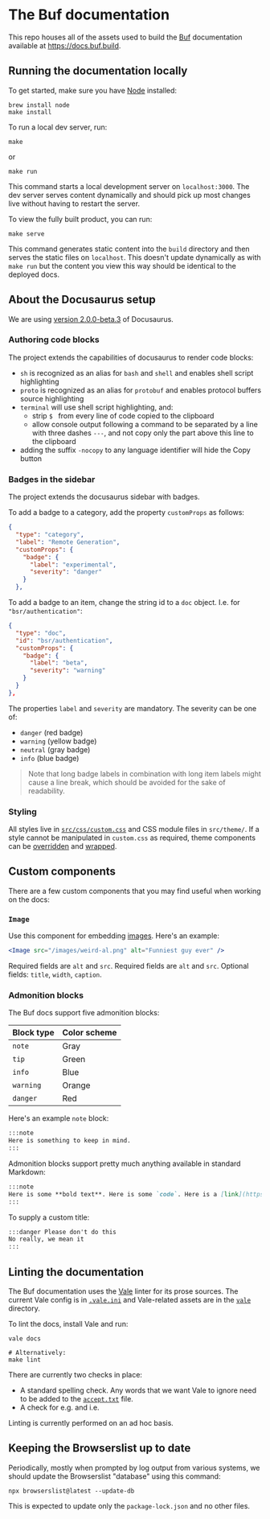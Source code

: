 # The Buf documentation

This repo houses all of the assets used to build the [Buf] documentation available at
https://docs.buf.build.

## Running the documentation locally

To get started, make sure you have [Node] installed:

```terminal
brew install node
make install
```

To run a local dev server, run:

```terminal
make
```

or

```terminal
make run
```

This command starts a local development server on `localhost:3000`. The dev server
serves content dynamically and should pick up most changes live without
having to restart the server.

To view the fully built product, you can run:

```terminal
make serve
```

This command generates static content into the `build` directory and then serves
the static files on `localhost`. This doesn't update dynamically as with `make run`
but the content you view this way should be identical to the deployed docs.

## About the Docusaurus setup

We are using [version 2.0.0-beta.3](https://docusaurus.io/docs/2.0.0-beta.3) of
Docusaurus.

### Authoring code blocks

The project extends the capabilities of docusaurus to render code blocks:

- `sh` is recognized as an alias for `bash` and `shell` and enables shell script highlighting
- `proto` is recognized as an alias for `protobuf` and enables protocol buffers source highlighting
- `terminal` will use shell script highlighting, and:
  - strip `$ ` from every line of code copied to the clipboard
  - allow console output following a command to be separated by a line with three dashes `---`, and
    not copy only the part above this line to the clipboard
- adding the suffix `-nocopy` to any language identifier will hide the Copy button

### Badges in the sidebar

The project extends the docusaurus sidebar with badges.

To add a badge to a category, add the property `customProps` as follows:

```json
{
  "type": "category",
  "label": "Remote Generation",
  "customProps": {
    "badge": {
      "label": "experimental",
      "severity": "danger"
    }
  },
```

To add a badge to an item, change the string id to a `doc` object. I.e. for `"bsr/authentication"`:

```json
{
  "type": "doc",
  "id": "bsr/authentication",
  "customProps": {
    "badge": {
      "label": "beta",
      "severity": "warning"
    }
  }
},
```

The properties `label` and `severity` are mandatory. The severity can be one of:

- `danger` (red badge)
- `warning` (yellow badge)
- `neutral` (gray badge)
- `info` (blue badge)

> Note that long badge labels in combination with long item labels might cause a line break, which
> should be avoided for the sake of readability.

### Styling

All styles live in [`src/css/custom.css`](./src/css/custom.css) and CSS module files in
`src/theme/`. If a style cannot be manipulated in `custom.css` as required, theme components
can be [overridden](https://docusaurus.io/docs/2.0.0-beta.3/typescript-support#swizzling-typescript-theme-components)
and [wrapped](https://docusaurus.io/docs/2.0.0-beta.3/using-themes#wrapping-theme-components).

## Custom components

There are a few custom components that you may find useful when working on the docs:

### `Image`

Use this component for embedding [images](./src/components/Image/index.tsx). Here's an example:

```jsx
<Image src="/images/weird-al.png" alt="Funniest guy ever" />
```

Required fields are `alt` and `src`. Required fields are `alt` and `src`. Optional fields: `title`,
`width`, `caption`.

### Admonition blocks

The Buf docs support five admonition blocks:

| Block type | Color scheme |
| :--------- | :----------- |
| `note`     | Gray         |
| `tip`      | Green        |
| `info`     | Blue         |
| `warning`  | Orange       |
| `danger`   | Red          |

Here's an example `note` block:

```markdown
:::note
Here is something to keep in mind.
:::
```

Admonition blocks support pretty much anything available in standard Markdown:

```markdown
:::note
Here is some **bold text**. Here is some `code`. Here is a [link](https://example.com).
:::
```

To supply a custom title:

```markdown
:::danger Please don't do this
No really, we mean it
:::
```

## Linting the documentation

The Buf documentation uses the [Vale] linter for its prose sources. The current Vale config is in
[`.vale.ini`](./.vale.ini) and Vale-related assets are in the [`vale`](./vale) directory.

To lint the docs, install Vale and run:

```terminal
vale docs

# Alternatively:
make lint
```

There are currently two checks in place:

- A standard spelling check. Any words that we want Vale to ignore need to be added to the
  [`accept.txt`](./vale/Vocab/Docs/accept.txt) file.
- A check for e.g. and i.e.

Linting is currently performed on an ad hoc basis.

## Keeping the Browserslist up to date

Periodically, mostly when prompted by log output from various systems, we should update the
Browserslist "database" using this command:

```terminal
npx browserslist@latest --update-db
```

This is expected to update only the `package-lock.json` and no other files.

[buf]: https://buf.build
[node]: https://nodejs.org
[vale]: https://docs.errata.ai
